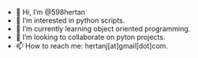- 👋 Hi, I’m @598hertan
- 👀 I’m interested in python scripts.
- 🌱 I’m currently learning object oriented programming.
- 💞️ I’m looking to collaborate on pyton projects.
- 📫 How to reach me: hertanj[at]gmail[dot]com.

<!---
598hertan/598hertan is a ✨ special ✨ repository because its `README.md` (this file) appears on your GitHub profile.
You can click the Preview link to take a look at your changes.
--->
